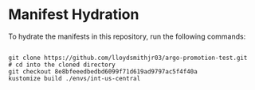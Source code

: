 
# Manifest Hydration

To hydrate the manifests in this repository, run the following commands:

```shell

git clone https://github.com/lloydsmithjr03/argo-promotion-test.git
# cd into the cloned directory
git checkout 8e8bfeeedbedbd6099f71d619ad9797ac5f4f40a
kustomize build ./envs/int-us-central
```